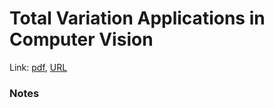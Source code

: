 
# Total Variation Applications in Computer Vision

Link: [pdf](zotero://select/items/@EstrelaTotal), [URL]()

### Notes